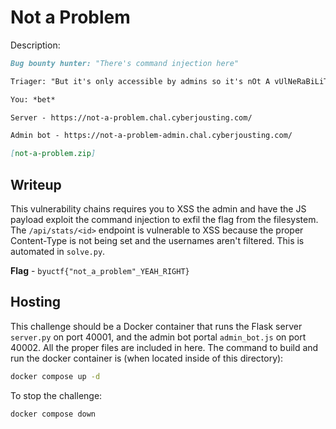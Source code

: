 # Not a Problem
Description:
```markdown
Bug bounty hunter: "There's command injection here"

Triager: "But it's only accessible by admins so it's nOt A vUlNeRaBiLiTy"

You: *bet*

Server - https://not-a-problem.chal.cyberjousting.com/

Admin bot - https://not-a-problem-admin.chal.cyberjousting.com/

[not-a-problem.zip]
```

## Writeup
This vulnerability chains requires you to XSS the admin and have the JS payload exploit the command injection to exfil the flag from the filesystem. The `/api/stats/<id>` endpoint is vulnerable to XSS because the proper Content-Type is not being set and the usernames aren't filtered. This is automated in `solve.py`.

**Flag** - `byuctf{"not_a_problem"_YEAH_RIGHT}`

## Hosting
This challenge should be a Docker container that runs the Flask server `server.py` on port 40001, and the admin bot portal `admin_bot.js` on port 40002. All the proper files are included in here. The command to build and run the docker container is (when located inside of this directory):

```bash
docker compose up -d
```

To stop the challenge:
```bash
docker compose down
```
